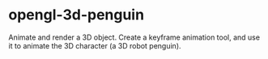 # opengl-3d-penguin
Animate and render a 3D object. Create a keyframe animation tool, and use it to animate the 3D character (a 3D robot penguin).
